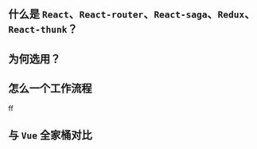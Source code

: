 ## 什么是 `React`、`React-router`、`React-saga`、`Redux`、`React-thunk`？

## 为何选用？

## 怎么一个工作流程
ff
## 与 `Vue` 全家桶对比